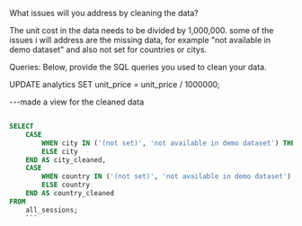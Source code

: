 What issues will you address by cleaning the data?

The unit cost in the data needs to be divided by 1,000,000. 
some of the issues i will address are the missing data, for example "not available in demo dataset" and also not set for countries or citys.



Queries:
Below, provide the SQL queries you used to clean your data.

UPDATE analytics
SET unit_price = unit_price / 1000000;                                                                              

---made a view for the cleaned data  
```SQL

SELECT
    CASE 
        WHEN city IN ('(not set)', 'not available in demo dataset') THEN NULL
        ELSE city
    END AS city_cleaned,
    CASE 
        WHEN country IN ('(not set)', 'not available in demo dataset') THEN NULL
        ELSE country
    END AS country_cleaned
FROM 
    all_sessions;
    ```
